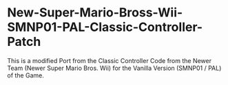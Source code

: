 # New-Super-Mario-Bross-Wii-SMNP01-PAL-Classic-Controller-Patch
This is a modified Port from the Classic Controller Code from the Newer Team (Newer Super Mario Bros. Wii) for the Vanilla Version (SMNP01 / PAL) of the Game.
